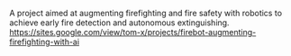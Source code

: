 A project aimed at augmenting firefighting and fire safety with robotics to achieve early fire detection and autonomous extinguishing.
https://sites.google.com/view/tom-x/projects/firebot-augmenting-firefighting-with-ai
